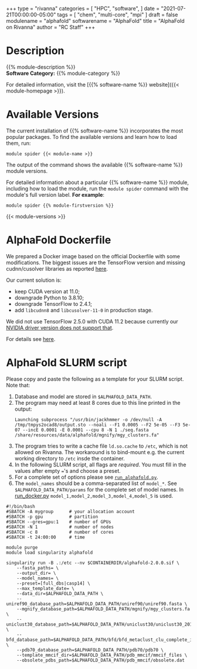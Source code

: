 +++
type = "rivanna"
categories = [
  "HPC",
  "software",
]
date = "2021-07-21T00:00:00-05:00"
tags = [
  "chem",
  "multi-core",
  "mpi"
]
draft = false
modulename = "alphafold"
softwarename = "AlphaFold"
title = "AlphaFold on Rivanna"
author = "RC Staff"
+++

# Description
{{% module-description %}}
<br>
**Software Category:** {{% module-category %}}

For detailed information, visit the [{{% software-name %}} website]({{< module-homepage >}}).

# Available Versions
The current installation of {{% software-name %}} incorporates the most popular packages. To find the available versions and learn how to load them, run:

```
module spider {{< module-name >}}
```

The output of the command shows the available {{% software-name %}} module versions.

For detailed information about a particular {{% software-name %}} module, including how to load the module, run the `module spider` command with the module's full version label. __For example__:
```
module spider {{% module-firstversion %}}
```

{{< module-versions >}}

# AlphaFold Dockerfile

We prepared a Docker image based on the official Dockerfile with some modifications. The biggest issues are the TensorFlow version and missing cudnn/cusolver libraries as reported [here](https://github.com/deepmind/alphafold/pull/28).

Our current solution is:

- keep CUDA version at 11.0;
- downgrade Python to 3.8.10;
- downgrade TensorFlow to 2.4.1;
- add `libcudnn8` and `libcusolver-11-0` in production stage.

We did not use TensorFlow 2.5.0 with CUDA 11.2 because currently our [NVIDIA driver version does not support that](/userinfo/rivanna/software/tensorflow/#can-i-install-my-own-tensorflow-that-works-on-a-gpu).

For details see [here](https://github.com/uvarc/rivanna-docker/tree/master/alphafold/2.0.0).

# AlphaFold SLURM script
Please copy and paste the following as a template for your SLURM script. Note that:

1. Database and model are stored in `$ALPHAFOLD_DATA_PATH`.
1. The program may need at least 8 cores due to this line printed in the output:
    ```
    Launching subprocess "/usr/bin/jackhmmer -o /dev/null -A /tmp/tmpys2ocad8/output.sto --noali --F1 0.0005 --F2 5e-05 --F3 5e-07 --incE 0.0001 -E 0.0001 --cpu 8 -N 1 ./seq.fasta /share/resources/data/alphafold/mgnify/mgy_clusters.fa"
    ```
1. The program tries to write a cache file `ld.so.cache` to `/etc`, which is not allowed on Rivanna. The workaround is to bind-mount e.g. the current working directory to `/etc` insde the container.
1. In the following SLURM script, all flags are *required*. You must fill in the values after empty `=`'s and choose a preset.
1. For a complete set of options please see [`run_alphafold.py`](https://github.com/deepmind/alphafold/blob/main/run_alphafold.py).
1. The `model_names` should be a comma-separated list of `model_*`. See `$ALPHAFOLD_DATA_PATH/params` for the complete set of model names. In [run_docker.py](https://github.com/deepmind/alphafold/blob/main/docker/run_docker.py) `model_1,model_2,model_3,model_4,model_5` is used.


```
#!/bin/bash
#SBATCH -A mygroup      # your allocation account
#SBATCH -p gpu          # partition
#SBATCH --gres=gpu:1    # number of GPUs
#SBATCH -N 1            # number of nodes
#SBATCH -c 8            # number of cores
#SBATCH -t 24:00:00     # time

module purge
module load singularity alphafold

singularity run -B .:/etc --nv $CONTAINERDIR/alphafold-2.0.0.sif \
    --fasta_paths= \
    --output_dir= \
    --model_names= \
    --preset=[full_dbs|casp14] \
    --max_template_date= \
    --data_dir=$ALPHAFOLD_DATA_PATH \
    --uniref90_database_path=$ALPHAFOLD_DATA_PATH/uniref90/uniref90.fasta \
    --mgnify_database_path=$ALPHAFOLD_DATA_PATH/mgnify/mgy_clusters.fa \
    --uniclust30_database_path=$ALPHAFOLD_DATA_PATH/uniclust30/uniclust30_2018_08/uniclust30_2018_08 \
    --bfd_database_path=$ALPHAFOLD_DATA_PATH/bfd/bfd_metaclust_clu_complete_id30_c90_final_seq.sorted_opt \
    --pdb70_database_path=$ALPHAFOLD_DATA_PATH/pdb70/pdb70 \
    --template_mmcif_dir=$ALPHAFOLD_DATA_PATH/pdb_mmcif/mmcif_files \
    --obsolete_pdbs_path=$ALPHAFOLD_DATA_PATH/pdb_mmcif/obsolete.dat
```
